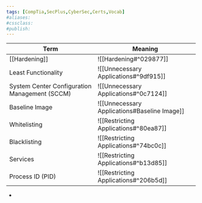 ```yaml
---
tags: [CompTia,SecPlus,CyberSec,Certs,Vocab]
#aliases:
#cssclass:
#publish:
---
```


| Term                                          | Meaning                                      |
| --------------------------------------------- | -------------------------------------------- |
| [[Hardening]]                                 | ![[Hardening#^029877]]                       |
| Least Functionality                           | ![[Unnecessary Applications#^9df915]]        |
| System Center Configuration Management (SCCM) | ![[Unnecessary Applications#^0c7124]]        |
| Baseline Image                                | ![[Unnecessary Applications#Baseline Image]] |
| Whitelisting                                  | ![[Restricting Applications#^80ea87]]        |
| Blacklisting                                  | ![[Restricting Applications#^74bc0c]]        |
| Services                                      | ![[Restricting Applications#^b13d85]]        |
| Process ID (PID)                              | ![[Restricting Applications#^206b5d]]        |

-